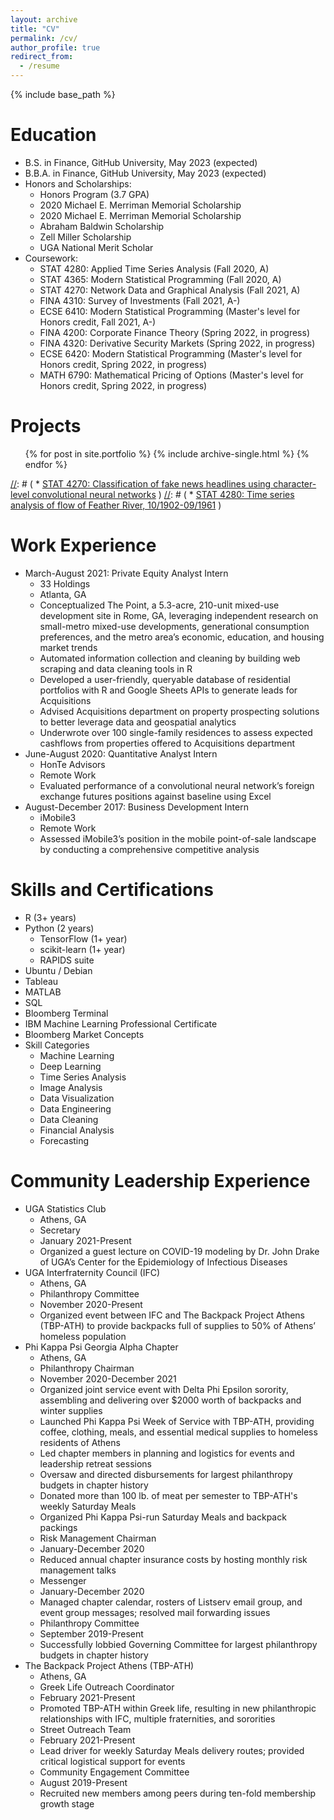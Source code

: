 ```yaml
---
layout: archive
title: "CV"
permalink: /cv/
author_profile: true
redirect_from:
  - /resume
---
```


{% include base_path %}

Education
======
* B.S. in Finance, GitHub University, May 2023 (expected)
* B.B.A. in Finance, GitHub University, May 2023 (expected)
* Honors and Scholarships:
  * Honors Program (3.7 GPA)
  * 2020 Michael E. Merriman Memorial Scholarship
  * 2020 Michael E. Merriman Memorial Scholarship
  * Abraham Baldwin Scholarship
  * Zell Miller Scholarship
  * UGA National Merit Scholar
* Coursework:
  * STAT 4280: Applied Time Series Analysis (Fall 2020, A)
  * STAT 4365: Modern Statistical Programming (Fall 2020, A)
  * STAT 4270: Network Data and Graphical Analysis (Fall 2021, A)
  * FINA 4310: Survey of Investments (Fall 2021, A-)
  * ECSE 6410: Modern Statistical Programming (Master's level for Honors credit, Fall 2021, A-)
  * FINA 4200: Corporate Finance Theory (Spring 2022, in progress)
  * FINA 4320: Derivative Security Markets (Spring 2022, in progress)
  * ECSE 6420: Modern Statistical Programming (Master's level for Honors credit, Spring 2022, in progress)
  * MATH 6790: Mathematical Pricing of Options (Master's level for Honors credit, Spring 2022, in progress)

Projects
======
<ul>{% for post in site.portfolio %}
  {% include archive-single.html %}
{% endfor %}</ul>

[//]: # (  *  [STAT 4270: Classification of fake news headlines using character-level convolutional neural networks](https://benecchi.dev/clcnn) )
[//]: # (  *  [STAT 4280: Time series analysis of flow of Feather River, 10/1902-09/1961](https://benecchi.dev/4280Proj) )


Work Experience
======
* March-August 2021: Private Equity Analyst Intern
  * 33 Holdings
  * Atlanta, GA
  * Conceptualized The Point, a 5.3-acre, 210-unit mixed-use development site in Rome, GA, leveraging independent research on small-metro mixed-use developments, generational consumption preferences, and the metro area’s economic, education, and housing market trends
  * Automated information collection and cleaning by building web scraping and data cleaning tools in R
  * Developed a user-friendly, queryable database of residential portfolios with R and Google Sheets APIs to generate leads for Acquisitions
  * Advised Acquisitions department on property prospecting solutions to better leverage data and geospatial analytics
  * Underwrote over 100 single-family residences to assess expected cashflows from properties offered to Acquisitions department
* June-August 2020: Quantitative Analyst Intern
  * HonTe Advisors
  * Remote Work
  * Evaluated performance of a convolutional neural network’s foreign exchange futures positions against baseline using Excel
* August-December 2017: Business Development Intern
  * iMobile3
  * Remote Work
  * Assessed iMobile3’s position in the mobile point-of-sale landscape by conducting a comprehensive competitive analysis 
  
Skills and Certifications
======
* R (3+ years)
* Python (2 years)
  * TensorFlow (1+ year)
  * scikit-learn (1+ year)
  * RAPIDS suite
* Ubuntu / Debian
* Tableau
* MATLAB
* SQL
* Bloomberg Terminal
* IBM Machine Learning Professional Certificate
* Bloomberg Market Concepts
* Skill Categories
  * Machine Learning
  * Deep Learning
  * Time Series Analysis
  * Image Analysis
  * Data Visualization
  * Data Engineering
  * Data Cleaning
  * Financial Analysis
  * Forecasting

[//]: # (#Publications #====== #<ul>{% for post in site.publications %} #{% include archive-single-cv.html %} #{% endfor %}</ul>)
  
[//]: # (#Talks #====== #<ul>{% for post in site.talks %} #{% include archive-single-talk-cv.html %} #{% endfor %}</ul>)
  
[//]: # (#Teaching #====== #<ul>{% for post in site.teaching %} #{% include archive-single-cv.html %} #{% endfor %}</ul>)
  
Community Leadership Experience
======
* UGA Statistics Club
  * Athens, GA
  * Secretary
   * January 2021-Present
   * Organized a guest lecture on COVID-19 modeling by Dr. John Drake of UGA’s Center for the Epidemiology of Infectious Diseases
* UGA Interfraternity Council (IFC)
  * Athens, GA
  * Philanthropy Committee
   * November 2020-Present
   * Organized event between IFC and The Backpack Project Athens (TBP-ATH) to provide backpacks full of supplies to 50% of Athens’ homeless population
* Phi Kappa Psi Georgia Alpha Chapter
  * Athens, GA
  * Philanthropy Chairman
   * November 2020-December 2021
   * Organized joint service event with Delta Phi Epsilon sorority, assembling and delivering over $2000 worth of backpacks and winter supplies
   * Launched Phi Kappa Psi Week of Service with TBP-ATH, providing coffee, clothing, meals, and essential medical supplies to homeless residents of Athens
   * Led chapter members in planning and logistics for events and leadership retreat sessions
   * Oversaw and directed disbursements for largest philanthropy budgets in chapter history
   * Donated more than 100 lb. of meat per semester to TBP-ATH's weekly Saturday Meals
   * Organized Phi Kappa Psi-run Saturday Meals and backpack packings
  * Risk Management Chairman
   * January-December 2020
   * Reduced annual chapter insurance costs by hosting monthly risk management talks
  * Messenger
   * January-December 2020
   * Managed chapter calendar, rosters of Listserv email group, and event group messages; resolved mail forwarding issues
  * Philanthropy Committee
   * September 2019-Present
   * Successfully lobbied Governing Committee for largest philanthropy budgets in chapter history
* The Backpack Project Athens (TBP-ATH)
  * Athens, GA
  * Greek Life Outreach Coordinator
   * February 2021-Present
   * Promoted TBP-ATH within Greek life, resulting in new philanthropic relationships with IFC, multiple fraternities, and sororities
  * Street Outreach Team
   * February 2021-Present
   * Lead driver for weekly Saturday Meals delivery routes; provided critical logistical support for events
  * Community Engagement Committee
   * August 2019-Present
   * Recruited new members among peers during ten-fold membership growth stage
